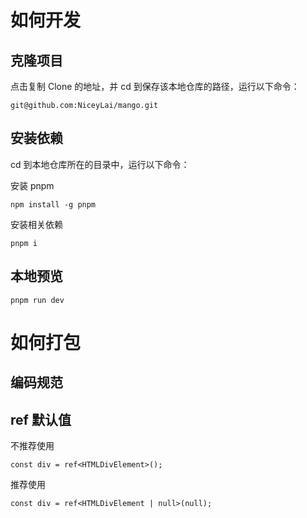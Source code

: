 # 如何开发

## 克隆项目

点击复制 Clone 的地址，并 cd 到保存该本地仓库的路径，运行以下命令：

```
git@github.com:NiceyLai/mango.git
```

## 安装依赖

cd 到本地仓库所在的目录中，运行以下命令：

安装 pnpm

```
npm install -g pnpm
```

安装相关依赖

```
pnpm i
```

## 本地预览

```
pnpm run dev
```

# 如何打包

## 编码规范

## ref 默认值

不推荐使用

```
const div = ref<HTMLDivElement>();
```

推荐使用

```
const div = ref<HTMLDivElement | null>(null);
```

